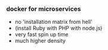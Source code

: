 ### docker for microservices

 * no 'installation matrix from hell' 
 * (install Ruby with PHP with node.js)
 * very fast spin up time
 * much higher density